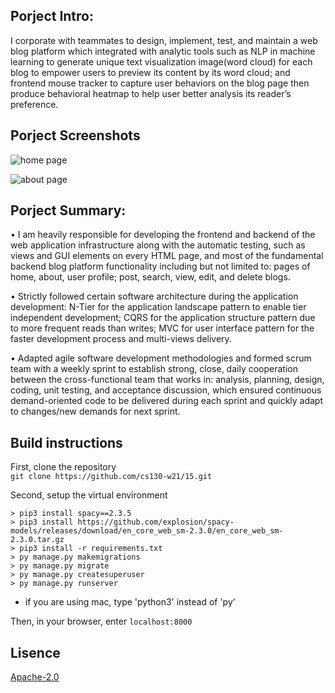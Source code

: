 ## Porject Intro:
I corporate with teammates to design, implement, test, and maintain a web blog platform which integrated with analytic tools such as NLP in machine learning to generate unique text visualization image(word cloud) for each blog to empower users to preview its content by its word cloud; and frontend mouse tracker to capture user behaviors on the blog page then produce behavioral heatmap to help user better analysis its reader’s preference. 

## Porject Screenshots

![home page](https://user-images.githubusercontent.com/44891450/168226365-33a9d39a-62b4-47b4-9807-e2ebc5693a66.png)

![about page](https://user-images.githubusercontent.com/44891450/168226438-32262d38-0c5d-4383-bd81-93481f02df13.png)


## Porject Summary:
• I am heavily responsible for developing the frontend and backend of the web application infrastructure along with the automatic testing, such as views and GUI elements on every HTML page, and most of the fundamental backend blog platform functionality including but not limited to: pages of home, about, user profile; post, search, view, edit, and delete blogs.

• Strictly followed certain software architecture during the application development: N-Tier for the application landscape pattern to enable tier independent development; CQRS for the application structure pattern due to more frequent reads than writes; MVC for user interface pattern for the faster development process and multi-views delivery.

• Adapted agile software development methodologies and formed scrum team with a weekly sprint to establish strong, close, daily cooperation between the cross-functional team that works in: analysis, planning, design, coding, unit testing, and acceptance discussion, which ensured continuous demand-oriented code to be delivered during each sprint and quickly adapt to changes/new demands for next sprint.


## Build instructions

First, clone the repository  
  `git clone https://github.com/cs130-w21/15.git`  
  
Second, setup the virtual environment
 ```
 > pip3 install spacy==2.3.5    
 > pip3 install https://github.com/explosion/spacy-models/releases/download/en_core_web_sm-2.3.0/en_core_web_sm-2.3.0.tar.gz
 > pip3 install -r requirements.txt
 > py manage.py makemigrations
 > py manage.py migrate
 > py manage.py createsuperuser  
 > py manage.py runserver 
 ```
* if you are using mac, type 'python3' instead of 'py'

Then, in your browser, enter `localhost:8000`  

 ## Lisence
[Apache-2.0](https://github.com/cs130-w21/15/blob/master/LICENSE)

 
